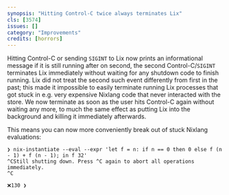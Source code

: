 ```yaml
---
synopsis: "Hitting Control-C twice always terminates Lix"
cls: [3574]
issues: []
category: "Improvements"
credits: [horrors]
---
```


Hitting Control-C or sending `SIGINT` to Lix now prints an informational message
if it is still running after on second, the second Control-C/`SIGINT` terminates
Lix immediately without waiting for any shutdown code to finish running. Lix did
not treat the second such event differently from first in the past; this made it
impossible to easily terminate running Lix processes that got stuck in e.g. very
expensive Nixlang code that never interacted with the store. We now terminate as
soon as the user hits Control-C again without waiting any more, to much the same
effect as putting Lix into the background and killing it immediately afterwards.

This means you can now more conveniently break out of stuck Nixlang evaluations:
```
❯ nix-instantiate --eval --expr 'let f = n: if n == 0 then 0 else f (n - 1) + f (n - 1); in f 32'
^CStill shutting down. Press ^C again to abort all operations immediately.
^C

❌130 ❯
```
